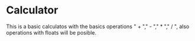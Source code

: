 # Calculator
This is a basic calculatos with the basics operations " + "," - "," * "," / ", also operations with floats will be posible.
